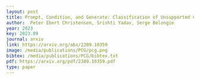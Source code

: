 ```yaml
--- 
layout: post
title: Prompt, Condition, and Generate: Classification of Unsupported Claims with In-Context Learning
author:  Peter Ebert Christensen, Srishti Yadav, Serge Belongie
year: 2023
key: 2023.09
journal: arxiv
link: https://arxiv.org/abs/2309.10359
image: /media/publications/PCG/pcg.png
bibtex: /media/publications/PCG/bibtex.txt
pdf: https://arxiv.org/pdf/2309.10359.pdf
type: paper
---
```

